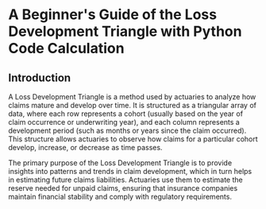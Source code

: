 # A Beginner's Guide of the Loss Development Triangle with Python Code Calculation

## Introduction
A Loss Development Triangle is a method used by actuaries to analyze how claims mature and develop over time. It is structured as a triangular array of data, where each row represents a cohort (usually based on the year of claim occurrence or underwriting year), and each column represents a development period (such as months or years since the claim occurred). This structure allows actuaries to observe how claims for a particular cohort develop, increase, or decrease as time passes.

The primary purpose of the Loss Development Triangle is to provide insights into patterns and trends in claim development, which in turn helps in estimating future claims liabilities. Actuaries use them to estimate the reserve needed for unpaid claims, ensuring that insurance companies maintain financial stability and comply with regulatory requirements.


